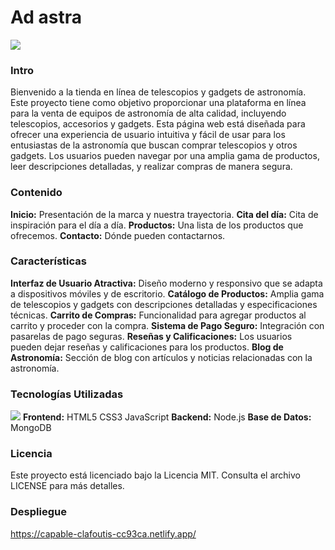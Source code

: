 # Ad astra

[![](https://concepto.de/wp-content/uploads/2019/12/telescopio-e1576107221750.jpg)](https://concepto.de/wp-content/uploads/2019/12/telescopio-e1576107221750.jpg)

### Intro

Bienvenido a la tienda en línea de telescopios y gadgets de astronomía. Este proyecto tiene como objetivo proporcionar una plataforma en línea para la venta de equipos de astronomía de alta calidad, incluyendo telescopios, accesorios y gadgets. 
Esta página web está diseñada para ofrecer una experiencia de usuario intuitiva y fácil de usar para los entusiastas de la astronomía que buscan comprar telescopios y otros gadgets. Los usuarios pueden navegar por una amplia gama de productos, leer descripciones detalladas, y realizar compras de manera segura.

### Contenido
**Inicio:** Presentación de la marca y nuestra trayectoria.
**Cita del día:** Cita de inspiración para el día a día.
**Productos:** Una lista de los productos que ofrecemos.
**Contacto:** Dónde pueden contactarnos.

### Características
**Interfaz de Usuario Atractiva:** Diseño moderno y responsivo que se adapta a dispositivos móviles y de escritorio.
**Catálogo de Productos:** Amplia gama de telescopios y gadgets con descripciones detalladas y especificaciones técnicas.
**Carrito de Compras:** Funcionalidad para agregar productos al carrito y proceder con la compra.
**Sistema de Pago Seguro:** Integración con pasarelas de pago seguras.
**Reseñas y Calificaciones:** Los usuarios pueden dejar reseñas y calificaciones para los productos.
**Blog de Astronomía:** Sección de blog con artículos y noticias relacionadas con la astronomía.

### Tecnologías Utilizadas
[![](https://blog.facialix.com/wp-content/uploads/2024/03/curso_front_end_html_css_javascript_udemy_gratis.jpg)](https://blog.facialix.com/wp-content/uploads/2024/03/curso_front_end_html_css_javascript_udemy_gratis.jpg)
**Frontend:**
HTML5
CSS3
JavaScript
**Backend:**
Node.js
**Base de Datos:**
MongoDB

### Licencia
Este proyecto está licenciado bajo la Licencia MIT. Consulta el archivo LICENSE para más detalles.

### Despliegue

https://capable-clafoutis-cc93ca.netlify.app/
